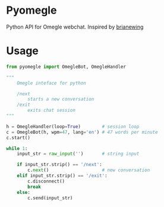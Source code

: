 # Pyomegle
Python API for Omegle webchat.
Inspired by [brianewing](https://github.com/brianewing/pyomegle)

# Usage
``` python
from pyomegle import OmegleBot, OmegleHandler

"""
    Omegle inteface for python

    /next
        starts a new conversation
    /exit
        exits chat session
"""

h = OmegleHandler(loop=True)        # session loop
c = OmegleBot(h, wpm=47, lang='en') # 47 words per minute
c.start()

while 1:
    input_str = raw_input('')       # string input

    if input_str.strip() == '/next':
        c.next()                    # new conversation
    elif input_str.strip() == '/exit':
        c.disconnect()
        break
    else:
        c.send(input_str)
```